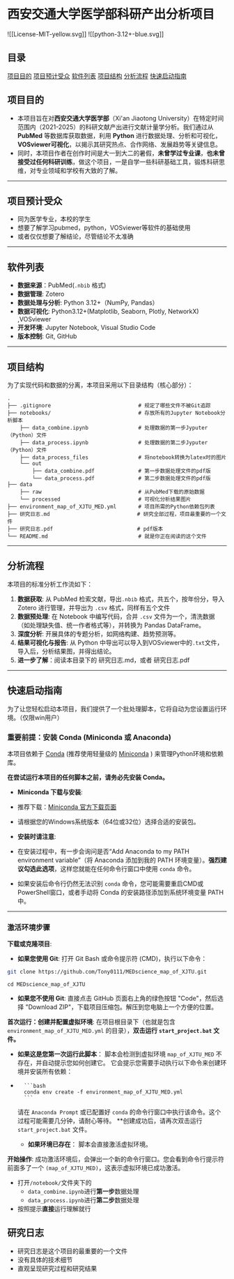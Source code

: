 # 西安交通大学医学部科研产出分析项目

![[License-MIT-yellow.svg]]    ![[python-3.12+-blue.svg]]

## 目录

[项目目的](#项目目的)
[项目预计受众](#项目预计受众)
[软件列表](#软件列表)
[项目结构](#项目结构)
[分析流程](#分析流程)
[快速启动指南](#快速启动指南)


## 项目目的

- 本项目旨在对**西安交通大学医学部**（Xi'an Jiaotong University）在特定时间范围内（2021-2025）的科研文献产出进行文献计量学分析。我们通过从 **PubMed** 等数据库获取数据，利用 **Python** 进行数据处理、分析和可视化，**VOSviewer可视化**，以揭示其研究热点、合作网络、发展趋势等关键信息。
- 同时，本项目作者在创作时间是大一到大二的暑假，**未曾学过专业课**，**也未曾接受过任何科研训练**，做这个项目，一是自学一些科研基础工具，锻炼科研思维，对专业领域和学校有大致的了解。

---
## 项目预计受众

- 同为医学专业，本校的学生
- 想要了解学习pubmed，python，VOSviewer等软件的基础使用
- 或者仅仅想要了解结论，尽管结论不太准确

---
## 软件列表

* **数据来源**：PubMed(`.nbib` 格式)
* **数据管理**: Zotero
* **数据处理与分析**: Python 3.12+（NumPy, Pandas）
* **数据可视化**: Python3.12+(Matplotlib, Seaborn, Plotly, NetworkX) ,VOSviewer
* **开发环境**: Jupyter Notebook, Visual Studio Code
* **版本控制**: Git, GitHub

---

## 项目结构

为了实现代码和数据的分离，本项目采用以下目录结构（核心部分）：


```
.
├── .gitignore                            # 规定了哪些文件不被Git追踪
├── notebooks/                            # 存放所有的Jupyter Notebook分析脚本
	├── data_combine.ipynb                # 处理数据的第一步Jyputer（Python）文件
	├── data_process.ipynb                # 处理数据的第二步Jyputer（Python）文件
	├── data_process_files                # 将notebook转换为latex时的图片
	└── out                               
		├── data_combine.pdf              # 第一步数据处理文件的pdf版
		└── data_process.pdf              # 第二步数据处理文件的pdf版
├── data
	├── raw                               # 从PubMed下载的原始数据
	└── processed                         # 可视化分析结果图片
├── environment_map_of_XJTU_MED.yml       # 项目所需的Python依赖包列表
├── 研究日志.md                            # 研究全部过程，项目最重要的一个文件
├── 研究日志.pdf                           # pdf版本
└── README.md                             # 就是你正在阅读的这个文件
```

---


## 分析流程

本项目的标准分析工作流如下：

1.  **数据获取**: 从 PubMed 检索文献，导出`.nbib` 格式，共五个，按年份分，导入 Zotero 进行管理，并导出为 `.csv` 格式，同样有五个文件
2.  **数据预处理**: 在 Notebook 中编写代码，合并 `.csv` 文件为一个，清洗数据（如处理缺失值、统一作者格式等），并转换为 Pandas DataFrame。
3.  **深度分析**: 开展具体的专题分析，如网络构建、趋势预测等。
4.  **结果可视化与报告**: 从 Python 中导出可以导入到VOSviewer中的`.txt`文件，导入后，分析结果图，并得出结论。
5. **进一步了解**：阅读本目录下的 研究日志.md，或者 研究日志.pdf

---
## 快速启动指南

为了让您轻松启动本项目，我们提供了一个批处理脚本，它将自动为您设置运行环境。（仅限win用户）

### **重要前提：安装 Conda (Miniconda 或 Anaconda)**

本项目依赖于 [Conda](https://docs.conda.io/en/latest/) (推荐使用轻量级的 [Miniconda](https://docs.anaconda.com/free/miniconda/miniconda-install/) ) 来管理Python环境和依赖库。

**在尝试运行本项目的任何脚本之前，请务必先安装 Conda。**

* **Miniconda 下载与安装**:

* 推荐下载：[Miniconda 官方下载页面](https://docs.conda.io/en/latest/miniconda.html)

* 请根据您的Windows系统版本（64位或32位）选择合适的安装包。

* **安装时请注意**:

* 在安装过程中，有一步会询问是否“Add Anaconda to my PATH environment variable”（将 Anaconda 添加到我的 PATH 环境变量）。**强烈建议勾选此选项**，这样您就能在任何命令行窗口中使用 `conda` 命令。

* 如果安装后命令行仍然无法识别 `conda` 命令，您可能需要重启CMD或PowerShell窗口，或者手动将 Conda 的安装路径添加到系统环境变量 PATH 中。

---

### 激活环境步骤

**下载或克隆项目**:

* **如果您使用 Git**: 打开 Git Bash 或命令提示符 (CMD)，执行以下命令：

```bash
git clone https://github.com/Tony0111/MEDscience_map_of_XJTU.git
```

```
cd MEDscience_map_of_XJTU
```

- **如果您不使用 Git**: 直接点击 GitHub 页面右上角的绿色按钮 "Code"，然后选择 "Download ZIP"，下载项目压缩包。解压到您电脑上一个方便的位置。

**首次运行：创建并配置虚拟环境**: 在项目根目录下（也就是包含 `environment_map_of_XJTU_MED.yml` 的目录），**双击运行 `start_project.bat` 文件。**
    
- **如果这是您第一次运行此脚本**： 脚本会检测到虚拟环境 `map_of_XJTU_MED` 不存在，并自动提示您如何创建它。 它会提示您需要手动执行以下命令来创建环境并安装所有依赖：
- 
        ```bash
        conda env create -f environment_map_of_XJTU_MED.yml
        ```
	请在 `Anaconda Prompt` 或已配置好 `conda` 的命令行窗口中执行该命令。这个过程可能需要几分钟，请耐心等待。 **创建成功后，请再次双击运行 `start_project.bat` 文件。
        
    - **如果环境已存在**： 脚本会直接激活虚拟环境。
        
**开始操作**: 成功激活环境后，会弹出一个新的命令行窗口。您会看到命令行提示符前面多了一个 `(map_of_XJTU_MED)`，这表示虚拟环境已成功激活。

- 打开`/notebook/`文件夹下的
	- `data_combine.ipynb`进行**第一步**数据处理
	- `data_process.ipynb`进行**第二步**数据处理
- 按照提示**直接**运行理解就行

## 研究日志

- 研究日志是这个项目的最重要的一个文件
- 没有具体的技术细节
- 直观呈现研究过程和研究结果
